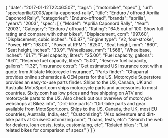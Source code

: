 {
    "date": "2017-01-12T22:46:50Z",
    "tags": [
        "motorbike",
        "spec"
    ],
    "url": "spec\/aprilia\/2003\/aprilia-caponord-rally",
    "title": "Enduro \/ offroad Aprilia Caponord Rally",
    "categories": "Enduro-offroad",
    "brands": "aprilia",
    "years": "2003",
    "spec": [
        {
            "Model": "Aprilia Caponord Rally",
            "Year": "2003",
            "Category": "Enduro \/ offroad",
            "Rating": "64.5 out of 100. Show full rating and compare with other bikes",
            "Displacement, ccm": "997.60",
            "Displacement, cubic inches": "60.87",
            "Engine type": "V2, four-stroke",
            "Power, HP": "98.00",
            "Power at RPM": "8250",
            "Seat height, mm": "860",
            "Seat height, inches": "33.9",
            "Wheelbase, mm": "1.568",
            "Wheelbase, inches": "61.7",
            "Fuel capacity, litres": "25.00",
            "Fuel capacity, gallons": "6.61",
            "Reserve fuel capacity, litres": "5.00",
            "Reserve fuel capacity, gallons": "1.32",
            "Insurance costs": "Get estimated US insurance cost with a quote from Allstate Motorcycle Insurance",
            "Parts finder": "Chaparral provides online schematics & OEM parts for the US.   Motorcycle Superstore provides an easy-to-use parts finder. Ships to the US, Canada, UK and Australia.MotoSport.com ships motorcycle parts and accessories to most countries.    Sixity.com has low prices and free shipping on ATV and motorcycle parts to the US. Also check out our overview of motorcycle webshops at Bikez.info",
            "Dirt-bike parts": "Dirt-bike parts and gear available from MotoSport.com. Ships to the US, Canada, the UK, most EU countries, Australia, India, etc",
            "Customizing": "Also adventure and dirt-bike parts at CruiserCustomizing.com",
            "Loans, tests, etc": "Search the web for dealers, loan costs, tests, customizing, etc",
            "Related bikes": "List related bikes for comparison of specs"
        }
    ]
}